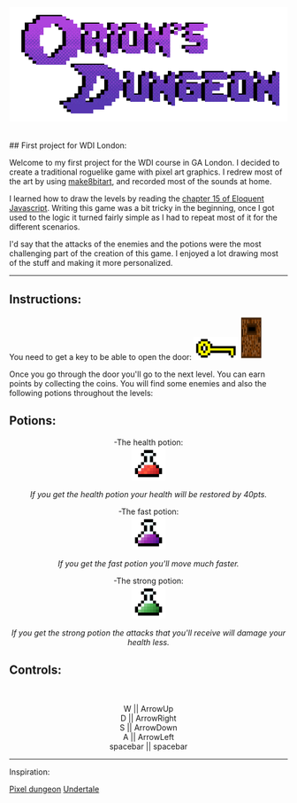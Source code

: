 <p align="center">
  <a href="https://ancient-beach-50566.herokuapp.com/">
    <img alt="Orions Dungeons" src="/images/Logo.gif" width="546">
  </a>
</p>
<br>
## First project for WDI London:
<p>Welcome to my first project for the WDI course in GA London. I decided to create a traditional roguelike game with pixel art graphics. I redrew most of the art by using <a href="https://make8bitart.com/">make8bitart</a>, and recorded most of the sounds at home.</p>

<p>I learned how to draw the levels by reading the <a href="http://eloquentjavascript.net/15_game.html">chapter 15 of Eloquent Javascript</a>. Writing this game was a bit tricky in the beginning, once I got used to the logic it turned fairly simple as I had to repeat most of it for the different scenarios.</p>

<p>I'd say that the attacks of the enemies and the potions were the most challenging part of the creation of this game. I enjoyed a lot drawing most of the stuff and making it more personalized.</p>




___
## Instructions:
You need to get a key to be able to open the door:
<img src="images/key.png" width="80">
<img src="images/door.png" width="40" height="80">

<p>Once you go through the door you'll go to the next level. You can earn points by collecting the coins. You will find some enemies and also the following potions throughout the levels:</p>

## Potions:
<p align="center">
-The health potion:
<br>
<img src="images/hppotion.png" height="60">
</p>
<p align="center"><i>If you get the health potion your health will be restored by 40pts.</i></p>


<p align="center">
-The fast potion:
<br>
<img src="images/fastpotion.png" height="60">
</p>
<p align="center"><i>If you get the fast potion you'll move much faster.</i></p>


<p align="center">
-The strong potion:
<br>
<img src="images/strongpotion.png" height="60">
</p>
<p align="center"><i> If you get the strong potion the attacks that you'll receive will damage your health less. </i></p>

## Controls:
<br>
<p align="center">
W ||  ArrowUp <br>
D ||  ArrowRight <br>
S ||  ArrowDown <br>
A ||  ArrowLeft <br>
spacebar || spacebar <br>
</p>

---
Inspiration:<br>
<p><a href="http://pixeldungeon.watabou.ru/">Pixel dungeon</a>
<a href="http://undertale.com/">Undertale</a></p>
